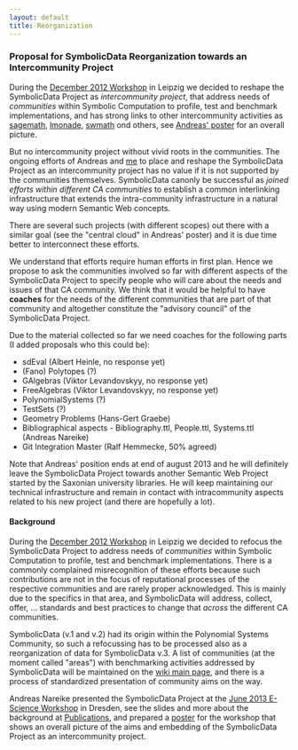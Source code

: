 ```yaml
---
layout: default
title: Reorganization
---
```


### Proposal for SymbolicData Reorganization towards an Intercommunity Project

During the [December 2012 Workshop](Events.2012-12 "wikilink") in Leipzig we decided to reshape the SymbolicData Project as *intercommunity project*, that address needs of *communities* within Symbolic Computation to profile, test and benchmark implementations, and has strong links to other intercommunity activities as [sagemath](http://sagemath.org/), [lmonade](http://www.lmona.de/), [swmath](http://www.swmath.org/) ond others, see [Andreas' poster](http://symbolicdata.org/Uploads/overview-poster.pdf) for an overall picture.

But no intercommunity project without vivid roots in the communities. The ongoing efforts of Andreas and [me](User:HGG "wikilink") to place and reshape the SymbolicData Project as an intercommunity project has no value if it is not supported by the communities themselves. SymbolicData canonly be successful as *joined efforts within different CA communities* to establish a common interlinking infrastructure that extends the intra-community infrastructure in a natural way using modern Semantic Web concepts.

There are several such projects (with different scopes) out there with a similar goal (see the "central cloud" in Andreas' poster) and it is due time better to interconnect these efforts.

We understand that efforts require human efforts in first plan. Hence we propose to ask the communities involved so far with different aspects of the SymbolicData Project to specify people who will care about the needs and issues of that CA community. We think that it would be helpful to have **coaches** for the needs of the different communities that are part of that community and altogether constitute the "advisory council" of the SymbolicData Project.

Due to the material collected so far we need coaches for the following parts (I added proposals who this could be):

-   sdEval (Albert Heinle, no response yet)
-   (Fano) Polytopes (?)
-   GAlgebras (Viktor Levandovskyy, no response yet)
-   FreeAlgebras (Viktor Levandovskyy, no response yet)
-   PolynomialSystems (?)
-   TestSets (?)
-   Geometry Problems (Hans-Gert Graebe)
-   Bibliographical aspects - Bibliography.ttl, People.ttl, Systems.ttl (Andreas Nareike)
-   Git Integration Master (Ralf Hemmecke, 50% agreed)

Note that Andreas' position ends at end of august 2013 and he will definitely leave the SymbolicData Project towards another Semantic Web Project started by the Saxonian university libraries. He will keep maintaining our technical infrastructure and remain in contact with intracommunity aspects related to his new project (and there are hopefully a lot).

#### Background

During the [December 2012 Workshop](Events.2012-12 "wikilink") in Leipzig we decided to refocus the SymbolicData Project to address needs of *communities* within Symbolic Computation to profile, test and benchmark implementations. There is a commonly complained misrecognition of these efforts because such contributions are not in the focus of reputational processes of the respective communities and are rarely proper acknowledged. This is mainly due to the specifics in that area, and SymbolicData will address, collect, offer, ... standards and best practices to change that *across* the different CA communities.

SymbolicData (v.1 and v.2) had its origin within the Polynomial Systems Community, so such a refocussing has to be processed also as a reorganization of data for SymbolicData v.3. A list of communities (at the moment called "areas") with benchmarking activities addressed by SymbolicData will be maintained on the [wiki main page](Main_Page "wikilink"), and there is a process of standardized presentation of community aims on the way.

Andreas Nareike presented the SymbolicData Project at the [June 2013 E-Science Workshop](http://www.escience-sachsen.de/?p=1382) in Dresden, see the slides and more about the background at [Publications](Publications "wikilink"), and prepared a [poster](http://symbolicdata.org/Webseiten/overview-poster.pdf) for the workshop that shows an overall picture of the aims and embedding of the SymbolicData Project as an intercommunity project.
